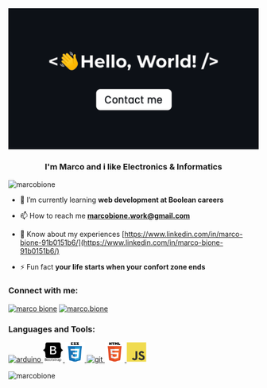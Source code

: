 <div align="center"><img src="headergitdark.gif"></div>
<h3 align="center">I'm Marco and i like Electronics & Informatics</h3>

<p align="left"> <img src="https://komarev.com/ghpvc/?username=marcobione&label=Profile%20visitors:&color=0e75b6&style=flat-square" alt="marcobione" /> </p>

- 🌱 I’m currently learning **web development at Boolean careers**

- 📫 How to reach me **marcobione.work@gmail.com**

- 📄 Know about my experiences [https://www.linkedin.com/in/marco-bione-91b0151b6/](https://www.linkedin.com/in/marco-bione-91b0151b6/)

- ⚡ Fun fact **your life starts when your confort zone ends**

<h3 align="left">Connect with me:</h3>
<p align="left">
<a href="https://linkedin.com/in/marco bione" target="blank"><img align="center" src="https://raw.githubusercontent.com/rahuldkjain/github-profile-readme-generator/master/src/images/icons/Social/linked-in-alt.svg" alt="marco bione" height="30" width="40" /></a>
<a href="https://instagram.com/marco.bione" target="blank"><img align="center" src="https://raw.githubusercontent.com/rahuldkjain/github-profile-readme-generator/master/src/images/icons/Social/instagram.svg" alt="marco.bione" height="30" width="40" /></a>
</p>

<h3 align="left">Languages and Tools:</h3>
<p align="left"> <a href="https://www.arduino.cc/" target="_blank" rel="noreferrer"> <img src="https://cdn.worldvectorlogo.com/logos/arduino-1.svg" alt="arduino" width="40" height="40"/> </a> <a href="https://getbootstrap.com" target="_blank" rel="noreferrer"> <img src="https://raw.githubusercontent.com/devicons/devicon/master/icons/bootstrap/bootstrap-plain-wordmark.svg" alt="bootstrap" width="40" height="40"/> </a> <a href="https://www.w3schools.com/css/" target="_blank" rel="noreferrer"> <img src="https://raw.githubusercontent.com/devicons/devicon/master/icons/css3/css3-original-wordmark.svg" alt="css3" width="40" height="40"/> </a> <a href="https://git-scm.com/" target="_blank" rel="noreferrer"> <img src="https://www.vectorlogo.zone/logos/git-scm/git-scm-icon.svg" alt="git" width="40" height="40"/> </a> <a href="https://www.w3.org/html/" target="_blank" rel="noreferrer"> <img src="https://raw.githubusercontent.com/devicons/devicon/master/icons/html5/html5-original-wordmark.svg" alt="html5" width="40" height="40"/> </a> <a href="https://developer.mozilla.org/en-US/docs/Web/JavaScript" target="_blank" rel="noreferrer"> <img src="https://raw.githubusercontent.com/devicons/devicon/master/icons/javascript/javascript-original.svg" alt="javascript" width="40" height="40"/> </a> </p>

<p><img align="center" src="https://github-readme-stats.vercel.app/api/top-langs?username=marcobione&show_icons=true&theme=dark&locale=en&layout=compact" alt="marcobione" /></p>

